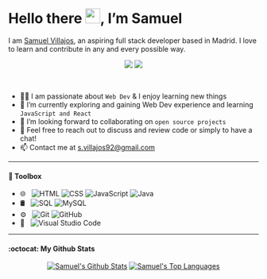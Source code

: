 <h1 <!---align="center"---> 
  Hello there
  <a href="#"><img src="https://raw.githubusercontent.com/MartinHeinz/MartinHeinz/master/wave.gif" width="30"></a>, I’m Samuel
</h1>

<p  <!---align="center"--->     
I am <a href="https://github.com/SVillajos" target="_blank">Samuel Villajos</a>, an aspiring full stack developer based in Madrid. I love to learn and contribute in any and every possible way.
</p>

<p  align="center">   
    <a href="https://www.linkedin.com/in/samuel-villajos-garrido-26670764" target="_blank"><img src="https://img.shields.io/badge/-LinkedIn-blue?style=flat-  square&logo=Linkedin&logoColor=white"></a>
    <a href="mailto:s.villajos92@gmail.com" target="_blank"><img src="https://img.shields.io/badge/-Gmail-c14438?style=flat&logo=Gmail&logoColor=white"></a> 
    <!---<a href="https://github.com/SVillajos" target="_blank"><img src="https://img.shields.io/github/followers/SVillajos?label=follow&style=social"></a>--->
</p>

<br/>

- 👨‍💻 I am passionate about `Web Dev` & I enjoy learning new things
- 🌱 I’m currently exploring and gaining Web Dev experience and learning `JavaScript and React`
- 👯 I’m looking forward to collaborating on `open source projects`
- 💬 Feel free to reach out to discuss and review code or simply to have a chat!
- 📫 Contact me at s.villajos92@gmail.com

---
  
#### 🧰 Toolbox

<!---
<p align="center">
  <a href="#"><img src="https://img.shields.io/badge/-HTML-333333?style=flat&logo=HTML5"></a>
  <a href="#"><img src="https://img.shields.io/badge/-CSS-333333?style=flat&logo=CSS3&logoColor=1572B6"></a>
  <a href="#"><img src="https://img.shields.io/badge/-JavaScript-333333?style=flat&logo=javascript"></a>
  <a href="#"><img src="https://img.shields.io/badge/Java-333333?style=flat&logo=java&logoColor=ED8B00"></a>
  <a href="#"><img src="https://img.shields.io/badge/SQL%20-333333?style&logo=amazon-dynamodb&logoColor=orange"></a>
  <a href="#"><img src="https://img.shields.io/badge/MySQL-333333?style=flat&logo=mysql&logoColor=white"></a>
  <a href="#"><img src="https://img.shields.io/badge/-GitHub-333333?style=flat&logo=github"></a>
  <a href="#"><img src="https://img.shields.io/badge/-Git-333333?style=flat&logo=git"></a>
  <a href="#"><img src="https://img.shields.io/badge/-Visual%20Studio%20Code-333333?style=flat&logo=visual-studio-code&logoColor=007ACC"></a>
</p> --->

- 🌐 &nbsp;
  ![HTML](https://img.shields.io/badge/-HTML-333333?style=flat&logo=HTML5)
  ![CSS](https://img.shields.io/badge/-CSS-333333?style=flat&logo=CSS3&logoColor=1572B6)
  ![JavaScript](https://img.shields.io/badge/-JavaScript-333333?style=flat&logo=javascript)
  ![Java](https://img.shields.io/badge/Java-333333?style=flat&logo=java&logoColor=orange)
- 🛢 &nbsp;
  ![SQL](https://img.shields.io/badge/-SQL-333333?style=flat&logo=postgresql&logoColor=blue)
  ![MySQL](https://img.shields.io/badge/MySQL-333333?style=flat&logo=mysql&logoColor=white)
- ⚙️ &nbsp;
  ![Git](https://img.shields.io/badge/-Git-333333?style=flat&logo=git)
  ![GitHub](https://img.shields.io/badge/-GitHub-333333?style=flat&logo=github)
- 🔧 &nbsp;
  ![Visual Studio Code](https://img.shields.io/badge/-Visual%20Studio%20Code-333333?style=flat&logo=visual-studio-code&logoColor=007ACC)

---

#### :octocat: My Github Stats

<diV>
  <div align="center">
    <a href="#"><img alt="Samuel's Github Stats" src="https://github-readme-stats.vercel.app/api?username=SVillajos&show_icons=true&include_all_commits=true&count_private=true&line_height=20&title_color=0D1117&icon_color=0D1117&text_color=0D1117&bg_color=FFFFFF"/></a>
    <a href="#"><img alt="Samuel's Top Languages" src="https://github-readme-stats.vercel.app/api/top-langs/?username=SVillajos&langs_count=10&count_private=true&layout=compact&show_icons=true&count_private=true&icon_color=0D1117&text_color=0D1117&bg_color=FFFFFF&title_color=0D1117&icon_color=0D1117"/></a>
    <br/>
  </div>
</div>


<!---
SVillajos/SVillajos is a ✨ special ✨ repository because its `README.md` (this file) appears on your GitHub profile.
You can click the Preview link to take a look at your changes.
--->
